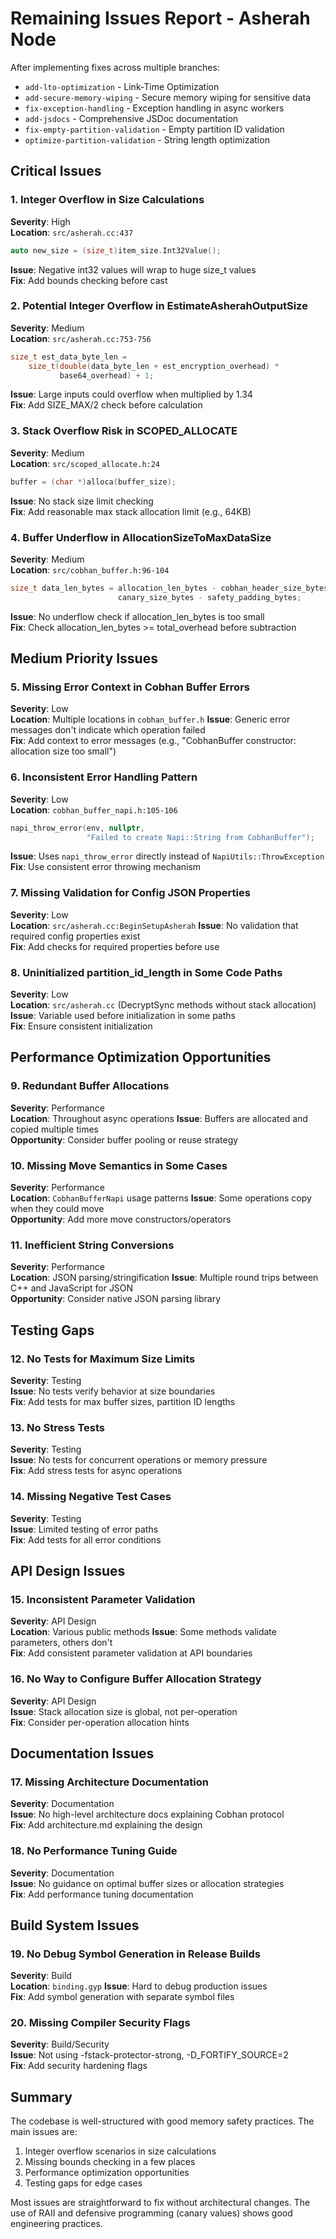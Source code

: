 # Remaining Issues Report - Asherah Node

After implementing fixes across multiple branches:
- `add-lto-optimization` - Link-Time Optimization
- `add-secure-memory-wiping` - Secure memory wiping for sensitive data
- `fix-exception-handling` - Exception handling in async workers
- `add-jsdocs` - Comprehensive JSDoc documentation
- `fix-empty-partition-validation` - Empty partition ID validation
- `optimize-partition-validation` - String length optimization

## Critical Issues

### 1. Integer Overflow in Size Calculations
**Severity**: High  
**Location**: `src/asherah.cc:437`
```cpp
auto new_size = (size_t)item_size.Int32Value();
```
**Issue**: Negative int32 values will wrap to huge size_t values  
**Fix**: Add bounds checking before cast

### 2. Potential Integer Overflow in EstimateAsherahOutputSize
**Severity**: Medium  
**Location**: `src/asherah.cc:753-756`
```cpp
size_t est_data_byte_len =
    size_t(double(data_byte_len + est_encryption_overhead) *
           base64_overhead) + 1;
```
**Issue**: Large inputs could overflow when multiplied by 1.34  
**Fix**: Add SIZE_MAX/2 check before calculation

### 3. Stack Overflow Risk in SCOPED_ALLOCATE
**Severity**: Medium  
**Location**: `src/scoped_allocate.h:24`
```cpp
buffer = (char *)alloca(buffer_size);
```
**Issue**: No stack size limit checking  
**Fix**: Add reasonable max stack allocation limit (e.g., 64KB)

### 4. Buffer Underflow in AllocationSizeToMaxDataSize
**Severity**: Medium  
**Location**: `src/cobhan_buffer.h:96-104`
```cpp
size_t data_len_bytes = allocation_len_bytes - cobhan_header_size_bytes -
                        canary_size_bytes - safety_padding_bytes;
```
**Issue**: No underflow check if allocation_len_bytes is too small  
**Fix**: Check allocation_len_bytes >= total_overhead before subtraction

## Medium Priority Issues

### 5. Missing Error Context in Cobhan Buffer Errors
**Severity**: Low  
**Location**: Multiple locations in `cobhan_buffer.h`
**Issue**: Generic error messages don't indicate which operation failed  
**Fix**: Add context to error messages (e.g., "CobhanBuffer constructor: allocation size too small")

### 6. Inconsistent Error Handling Pattern
**Severity**: Low  
**Location**: `cobhan_buffer_napi.h:105-106`
```cpp
napi_throw_error(env, nullptr,
                 "Failed to create Napi::String from CobhanBuffer");
```
**Issue**: Uses `napi_throw_error` directly instead of `NapiUtils::ThrowException`  
**Fix**: Use consistent error throwing mechanism

### 7. Missing Validation for Config JSON Properties
**Severity**: Low  
**Location**: `src/asherah.cc:BeginSetupAsherah`
**Issue**: No validation that required config properties exist  
**Fix**: Add checks for required properties before use

### 8. Uninitialized partition_id_length in Some Code Paths
**Severity**: Low  
**Location**: `src/asherah.cc` (DecryptSync methods without stack allocation)
**Issue**: Variable used before initialization in some paths  
**Fix**: Ensure consistent initialization

## Performance Optimization Opportunities

### 9. Redundant Buffer Allocations
**Severity**: Performance  
**Location**: Throughout async operations
**Issue**: Buffers are allocated and copied multiple times  
**Opportunity**: Consider buffer pooling or reuse strategy

### 10. Missing Move Semantics in Some Cases
**Severity**: Performance  
**Location**: `CobhanBufferNapi` usage patterns
**Issue**: Some operations copy when they could move  
**Opportunity**: Add more move constructors/operators

### 11. Inefficient String Conversions
**Severity**: Performance  
**Location**: JSON parsing/stringification
**Issue**: Multiple round trips between C++ and JavaScript for JSON  
**Opportunity**: Consider native JSON parsing library

## Testing Gaps

### 12. No Tests for Maximum Size Limits
**Severity**: Testing  
**Issue**: No tests verify behavior at size boundaries  
**Fix**: Add tests for max buffer sizes, partition ID lengths

### 13. No Stress Tests
**Severity**: Testing  
**Issue**: No tests for concurrent operations or memory pressure  
**Fix**: Add stress tests for async operations

### 14. Missing Negative Test Cases
**Severity**: Testing  
**Issue**: Limited testing of error paths  
**Fix**: Add tests for all error conditions

## API Design Issues

### 15. Inconsistent Parameter Validation
**Severity**: API Design  
**Location**: Various public methods
**Issue**: Some methods validate parameters, others don't  
**Fix**: Add consistent parameter validation at API boundaries

### 16. No Way to Configure Buffer Allocation Strategy
**Severity**: API Design  
**Issue**: Stack allocation size is global, not per-operation  
**Fix**: Consider per-operation allocation hints

## Documentation Issues

### 17. Missing Architecture Documentation
**Severity**: Documentation  
**Issue**: No high-level architecture docs explaining Cobhan protocol  
**Fix**: Add architecture.md explaining the design

### 18. No Performance Tuning Guide
**Severity**: Documentation  
**Issue**: No guidance on optimal buffer sizes or allocation strategies  
**Fix**: Add performance tuning documentation

## Build System Issues

### 19. No Debug Symbol Generation in Release Builds
**Severity**: Build  
**Location**: `binding.gyp`
**Issue**: Hard to debug production issues  
**Fix**: Add symbol generation with separate symbol files

### 20. Missing Compiler Security Flags
**Severity**: Build/Security  
**Issue**: Not using -fstack-protector-strong, -D_FORTIFY_SOURCE=2  
**Fix**: Add security hardening flags

## Summary

The codebase is well-structured with good memory safety practices. The main issues are:
1. Integer overflow scenarios in size calculations
2. Missing bounds checking in a few places
3. Performance optimization opportunities
4. Testing gaps for edge cases

Most issues are straightforward to fix without architectural changes. The use of RAII and defensive programming (canary values) shows good engineering practices.